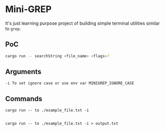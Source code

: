 # Mini-GREP

It's just learning purpose project of building simple terminal utilities similar to `grep`.

## PoC

```Bash
cargo run -- searchString <file_name> <flags>?
```

## Arguments

```
-i To set ignore case or use env var MINIGREP_IGNORE_CASE
```

## Commands
```
cargo run -- to ./example_file.txt -i


cargo run -- to ./example_file.txt -i > output.txt
```